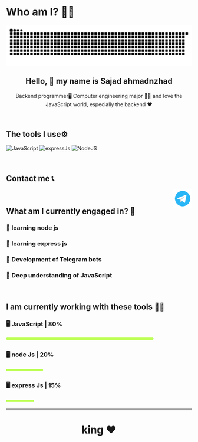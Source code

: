 # Who am I? 👨‍💻

<img align="center" src="https://raw.githubusercontent.com/imrrobat/imrrobat/d1b244e170d2b75fdda3efd499eaaf163f7a617c/images/github-contribution-grid-snake.svg" />

<h2 align="center">Hello, 👋 my name is Sajad ahmadnzhad</h2>
<p align="center">
   Backend programmer🖥 Computer engineering major  👨‍💻 and love the JavaScript world, especially the backend ❤️
</p>

<br />

<h2>The tools I use⚙️</h2>

![JavaScript](https://img.shields.io/badge/javascript-%23323330.svg?style=for-the-badge&logo=javascript&logoColor=%23F7DF1E) 
![expressJs](https://img.shields.io/badge/express-%23323330.svg?style=for-the-badge&logo=express&logoColor=%23F7DF1E) 
![NodeJS](https://img.shields.io/badge/node.js-6DA55F?style=for-the-badge&logo=node.js&logoColor=white)

<br />

<h2>Contact me 📞</h2>
<a href="https://t.me/sajad_salmankhn"><img width="50px" height="50px"  align="right" src="https://github.com/sabzlearn-ir/sabzlearn-ir/blob/main/icons8-telegram-96.png?raw=true" alt="Telegram" /></a>

<br />

<h2>What am I currently engaged in? 🔧</h2>

 <h3>🌟 learning node js</h3>
 <h3>🌟 learning express js</h3>
 <h3>🌟 Development of Telegram bots </h3>
 <h3>🌟 Deep understanding of JavaScript</h3>

<br />

<h2>I am currently working with these tools 👨‍💻</h2>

<h3>🖥 JavaScript | 80%</h3> <img width="400px" src="https://github.com/sabzlearn-ir/sabzlearn-ir/blob/main/bar.png?raw=true" />

<h3>🖥 node Js | 20%</h3> <img width="100px" height="10px" src="https://github.com/sabzlearn-ir/sabzlearn-ir/blob/main/bar.png?raw=true" />

<h3>🖥 express Js | 15%</h3> <img width="75px" height="10px" src="https://github.com/sabzlearn-ir/sabzlearn-ir/blob/main/bar.png?raw=true" />

<hr />

<h1 align="center">king ❤️</h1>

<img src="" />

